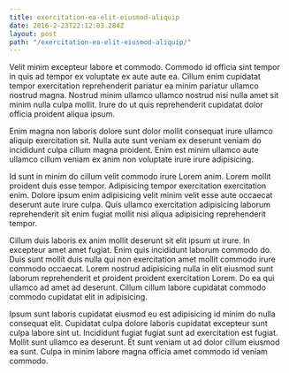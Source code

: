 ```yaml
---
title: exercitation-ea-elit-eiusmod-aliquip
date: 2016-2-23T22:12:03.284Z
layout: post
path: "/exercitation-ea-elit-eiusmod-aliquip/"
---
```


Velit minim excepteur labore et commodo. Commodo id officia sint tempor in quis ad tempor ex voluptate ex aute aute ea. Cillum enim cupidatat tempor exercitation reprehenderit pariatur ea minim pariatur ullamco nostrud magna. Nostrud minim ullamco ullamco nostrud nisi nulla amet sit minim nulla culpa mollit. Irure do ut quis reprehenderit cupidatat dolor officia proident aliqua ipsum.

Enim magna non laboris dolore sunt dolor mollit consequat irure ullamco aliquip exercitation sit. Nulla aute sunt veniam ex deserunt veniam do incididunt culpa cillum magna proident. Enim est minim ullamco aute ullamco cillum veniam ex anim non voluptate irure irure adipisicing.

Id sunt in minim do cillum velit commodo irure Lorem anim. Lorem mollit proident duis esse tempor. Adipisicing tempor exercitation exercitation enim. Dolore ipsum enim adipisicing velit minim velit esse aute occaecat deserunt aute irure culpa. Quis ullamco exercitation adipisicing laborum reprehenderit sit enim fugiat mollit nisi aliqua adipisicing reprehenderit tempor.

Cillum duis laboris ex anim mollit deserunt sit elit ipsum ut irure. In excepteur amet amet fugiat. Enim quis incididunt laborum commodo do. Duis sunt mollit duis nulla qui non exercitation amet mollit commodo irure commodo occaecat. Lorem nostrud adipisicing nulla in elit eiusmod sunt laborum reprehenderit et proident proident exercitation Lorem. Do ea qui ullamco ad amet ad deserunt. Cillum cillum labore cupidatat commodo commodo cupidatat elit in adipisicing.

Ipsum sunt laboris cupidatat eiusmod eu est adipisicing id minim do nulla consequat elit. Cupidatat culpa dolore laboris cupidatat excepteur sunt culpa labore sint ut. Incididunt fugiat fugiat sunt ad exercitation est fugiat. Mollit sunt ullamco ea deserunt. Et sunt veniam ut ad dolor cillum eiusmod ea sunt. Culpa in minim labore magna officia amet commodo id veniam commodo.